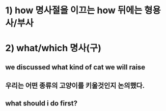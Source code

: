 # 1) how 명사절을 이끄는 how 뒤에는 형용사/부사 

# 2) what/which 명사(구)
## we discussed what kind of cat we will raise 
## 우리는 어떤 종류의 고양이를 키울것인지 논의했다.
## what should i do first?

